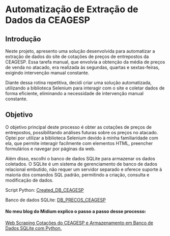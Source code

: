 # Automatização de Extração de Dados da CEAGESP

## Introdução

Neste projeto, apresento uma solução desenvolvida para automatizar a extração de dados do site de cotações de preços de entrepostos da CEAGESP. Essa tarefa manual, que envolvia a obtenção da média de preços de venda no atacado, era realizada às segundas, quartas e sextas-feiras, exigindo intervenção manual constante.

Diante dessa rotina repetitiva, decidi criar uma solução automatizada, utilizando a biblioteca Selenium para interagir com o site e coletar dados de forma eficiente, eliminando a necessidade de intervenção manual constante.

## Objetivo

O objetivo principal deste processo é obter as cotações de preços de entrepostos, possibilitando análises futuras sobre os preços no atacado. Optei por utilizar a biblioteca Selenium devido à minha familiaridade com ela, que permite interagir facilmente com elementos HTML, preencher formulários e navegar por páginas da web.

Além disso, escolhi o banco de dados SQLite para armazenar os dados coletados. O SQLite é um sistema de gerenciamento de banco de dados relacional embutido, não requer um servidor separado e oferece suporte à maioria dos comandos SQL padrão, permitindo a criação, consulta e modificação de dados.

Script Python: [Created_DB_CEAGESP](https://github.com/RailanDeivid/WebScraping_Cotacoes_CEAGESP/blob/main/Script/Created_DB_CEAGESP.py)

Banco de dados SQLite: [DB_PRECOS_CEAGESP](https://github.com/RailanDeivid/WebScraping_Cotacoes_CEAGESP/tree/main/Banco%20SQLite)

#### No meu blog do Midium explico o passo a passo desse processo: 
[Web Scraping Cotações do CEAGESP e Armazenamento em Banco de Dados SQLite com Python.](https://medium.com/@railandeivid/web-scraping-cotações-do-ceagesp-e-armazenamento-em-banco-de-dados-sqlite-com-python-348b003d3e61)
